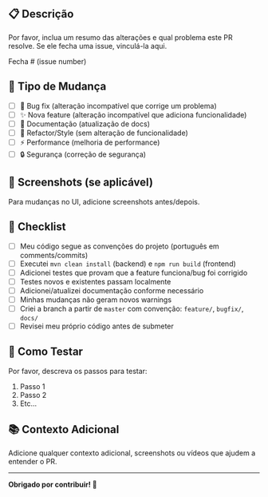 ## 📋 Descrição

Por favor, inclua um resumo das alterações e qual problema este PR resolve. Se ele fecha uma issue, vinculá-la aqui.

Fecha # (issue number)

## 🔧 Tipo de Mudança

- [ ] 🐛 Bug fix (alteração incompatível que corrige um problema)
- [ ] ✨ Nova feature (alteração incompatível que adiciona funcionalidade)
- [ ] 📝 Documentação (atualização de docs)
- [ ] 🎨 Refactor/Style (sem alteração de funcionalidade)
- [ ] ⚡ Performance (melhoria de performance)
- [ ] 🔒 Segurança (correção de segurança)

## 📸 Screenshots (se aplicável)

Para mudanças no UI, adicione screenshots antes/depois.

## 📝 Checklist

- [ ] Meu código segue as convenções do projeto (português em comments/commits)
- [ ] Executei `mvn clean install` (backend) e `npm run build` (frontend)
- [ ] Adicionei testes que provam que a feature funciona/bug foi corrigido
- [ ] Testes novos e existentes passam localmente
- [ ] Adicionei/atualizei documentação conforme necessário
- [ ] Minhas mudanças não geram novos warnings
- [ ] Criei a branch a partir de `master` com convenção: `feature/`, `bugfix/`, `docs/`
- [ ] Revisei meu próprio código antes de submeter

## 🧪 Como Testar

Por favor, descreva os passos para testar:

1. Passo 1
2. Passo 2
3. Etc...

## 📚 Contexto Adicional

Adicione qualquer contexto adicional, screenshots ou vídeos que ajudem a entender o PR.

---

**Obrigado por contribuir! 🙏**
